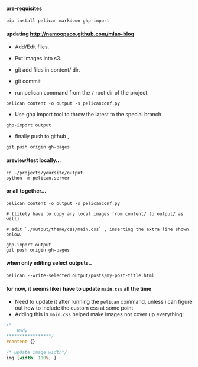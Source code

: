 #### pre-requisites

```
pip install pelican markdown ghp-import
```

#### updating http://namoopsoo.github.com/mlao-blog 

* Add/Edit files.
* Put images into s3.
* git add files in content/ dir.
* git commit 

* run pelican command from the `/` root dir of the project.
```
pelican content -o output -s pelicanconf.py
```

* Use ghp import tool to throw the latest to the special branch
```
ghp-import output
```

* finally push to github , 
```
git push origin gh-pages
```

#### preview/test locally...
```
cd ~/projects/yoursite/output
python -m pelican.server

```

#### or all together...
```
pelican content -o output -s pelicanconf.py

# (likely have to copy any local images from content/ to output/ as well)

# edit `./output/theme/css/main.css` , inserting the extra line shown below.

ghp-import output
git push origin gh-pages
```

#### when only editing select outputs..
```
pelican --write-selected output/posts/my-post-title.html

```


#### for now, it seems like i have to update `main.css` all the time
* Need to update it after running the `pelican` command, unless i can figure out how to include the custom css at some point
* Adding this in `main.css` helped make images not cover up everything:

```css
/*
	Body
*****************/
#content {} 

/* update image width*/
img {width: 100%; }
```

